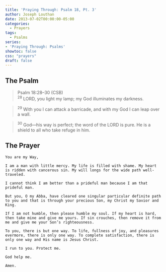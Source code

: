 ```yaml
---
title: 'Praying Through: Psalm 18, Pt. 3'
author: Joseph Louthan
date: 2013-07-02T00:00:00-05:00
categories:
  - Prayers
tags:
  - Psalms
series:
- 'Praying Through: Psalms'
showtoc: false
css: "prayers"
draft: false
---
```

## The Psalm

>Psalm 18:28–30 (CSB)  
><sup>28</sup> LORD, you light my lamp; my God illuminates my darkness. 

><sup>29</sup> With you I can attack a barricade, and with my God I can leap over a wall. 

><sup>30</sup> God—his way is perfect; the word of the LORD is pure. He is a shield to all who take refuge in him.

## The Prayer

```text
You are my Way,

I am a man with little mercy. My life is filled with shame. My heart is ridden with cancerous sin. My will longs for the wide path well-traveled.

I cannot think I am better than a prideful man because I am that prideful man.

But you, O my Abba, have cleared one singular particular definite path to you and that is through your precious Son, my Christ my Savior and King.

If I am not humble, then please humble my soul. If my heart is hard, then take mine and give me yours. If sin crouches, then remove it from me and give me your Son’s righteousness.

To you, there is but one way. To life, fullness of joy, and pleasures evermore, there is only one way. To complete satisfaction, there is only one way and His name is Jesus Christ.

I run to you. Protect me.

God help me.

Amen.
```
